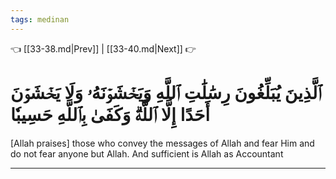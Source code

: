 ```yaml
---
tags: medinan
---
```


👈 [[33-38.md|Prev]] | [[33-40.md|Next]] 👉

# ٱلَّذِينَ يُبَلِّغُونَ رِسَٰلَٰتِ ٱللَّهِ وَيَخۡشَوۡنَهُۥ وَلَا يَخۡشَوۡنَ أَحَدًا إِلَّا ٱللَّهَۗ وَكَفَىٰ بِٱللَّهِ حَسِيبٗا

[Allah praises] those who convey the messages of Allah and fear Him and do not fear anyone but Allah. And sufficient is Allah as Accountant

---


